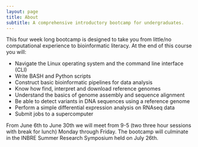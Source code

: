 ```yaml
---
layout: page
title: About
subtitle: A comprehensive introductory bootcamp for undergraduates.
---
```


This four week long bootcamp is designed to take you from little/no computational experience to bioinformatic literacy. At the end of this course you will:

- Navigate the Linux operating system and the command line interface (CLI)
- Write BASH and Python scripts
- Construct basic bioinformatic pipelines for data analysis
- Know how find, interpret and download reference genomes
- Understand the basics of genome assembly and sequence alignment
- Be able to detect variants in DNA sequences using a reference genome
- Perform a simple differential expression analysis on RNAseq data
- Submit jobs to a supercomputer

From June 6th to June 30th we will meet from 9-5 (two three hour sessions with break for lunch) Monday through Friday. The bootcamp will culminate in the INBRE Summer Research Symposium held on July 26th.
